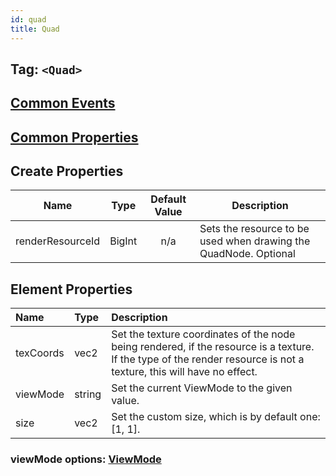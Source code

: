 ```yaml
---
id: quad
title: Quad
---
```


## Tag: `<Quad>`

## [Common Events](../types/Events.md)

## [Common Properties](../types/Properties.md)

## Create Properties

| Name   | Type   | Default Value | Description |
| ------ | ------ | :-----------: | ----------- |
| renderResourceId  | BigInt | n/a | Sets the resource to be used when drawing the QuadNode. Optional |

## Element Properties

| Name      | Type   | Description |
| :-------- | :----- | :---------- |
| texCoords | vec2   | Set the texture coordinates of the node being rendered, if the resource is a texture. If the type of the render resource is not a texture, this will have no effect. |
| viewMode  | string | Set the current ViewMode to the given value. |
| size      | vec2   | Set the custom size, which is by default one: [1, 1]. |

### viewMode options: [ViewMode](../types/ViewMode.md)